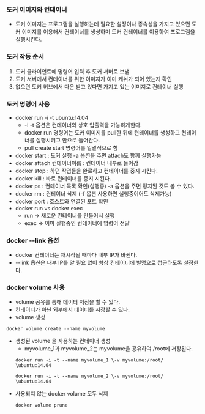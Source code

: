 ### 도커 이미지와 컨테이너
- 도커 이미지는 프로그램을 실행하는데 필요한 설정이나 종속성을 가지고 있으면 도커 이미지를 이용해서 컨테이너를 생성하며 도커 컨테이너를 이용하여 프로그램을 실행시킨다.

### 도커 작동 순서
1. 도커 클라이언트에 명령어 입력 후 도커 서버로 보냄
2. 도커 서버에서 컨테이너를 위한 이미지가 이미 캐쉬가 되어 있는지 확인
3. 없으면 도커 허브에서 다운 받고 있다면 가지고 있는 이미지로 컨테이너 실행

### 도커 명령어 사용
- docker run -i -t ubuntu:14.04
    - -i -t 옵션은 컨테이너와 상호 입출력을 가능하게한다.
    - docker run 명령어는 도커 이미지를 pull한 뒤에 컨테이너를 생성하고 컨테이너를 실행시키고 안으로 들어간다.
    - pull create start 명령어를 일괄적으로 함
- docker start : 도커 실행 -a 옵션을 주면 attach도 함께 실행가능
- docker attach 컨테이너이름 : 컨테이너 내부로 들어감
- docker stop : 하던 작업들을 완료하고 컨테이너를 중지 시킨다.
- docker kill : 바로 컨테이너를 중지 시킨다.
- docker ps : 컨테이너 목록 확인(실행중) -a 옵션을 주면 정지된 것도 볼 수 있다.
- docker rm : 컨테이너 삭제 (-f 옵션 사용하면 실행중이어도 삭제가능)
- docker port : 호스트와 연결된 포트 확인
- docker run vs docker exec
    - run -> 새로운 컨테이너를 만들어서 실행
    - exec -> 이미 실행중인 컨테이너에 명령어 전달
### docker --link 옵션
- docker 컨테이너는 재시작될 때마다 내부 IP가 바뀐다.
- --link 옵션은 내부 IP를 알 필요 없이 항상 컨테이너에 별명으로 접근하도록 설정한다.

### docker volume 사용
- volume 공유를 통해 데이터 저장을 할 수 있다.
- 컨테이너가 아닌 외부에서 데이터를 저장할 수 있다.
- volume 생성
```
docker volume create --name myvolume
```
- 생성된 volume 을 사용하는 컨테이너 생성
    - myvolume_1과 myvolume_2는 myvolume을 공유하여 /root에 저장된다.
    ```
    docker run -i -t --name myvolume_1 \-v myvolume:/root/ \ubuntu:14.04
    ```
    ```
    docker run -i -t --name myvolume_2 \-v myvolume:/root/ \ubuntu:14.04
    ```
- 사용되지 않는 docker volume 모두 삭제
    ```
    docker volume prune
    ```
